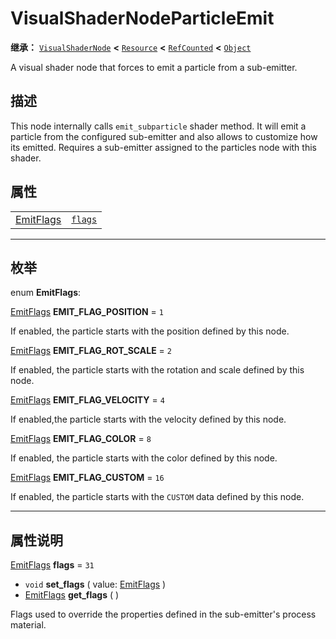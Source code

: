 <!-- ⚠ 请勿编辑本文件 ⚠ -->
<!-- 本文档使用脚本从 WeDot 引擎源码仓库生成。 -->
<!-- 生成脚本：https://github.com/WeDot-Engine/WeDot/tree/4.3/doc/tools/make_md.py； -->
<!-- 原文件：https://github.com/WeDot-Engine/WeDot/tree/4.3/doc/classes/VisualShaderNodeParticleEmit.xml。 -->

<div id="_class_visualshadernodeparticleemit"></div>

# VisualShaderNodeParticleEmit

**继承：** [`VisualShaderNode`](class_visualshadernode.md) **<** [`Resource`](class_resource.md) **<** [`RefCounted`](class_refcounted.md) **<** [`Object`](class_object.md)

A visual shader node that forces to emit a particle from a sub-emitter.

## 描述

This node internally calls `emit_subparticle` shader method. It will emit a particle from the configured sub-emitter and also allows to customize how its emitted. Requires a sub-emitter assigned to the particles node with this shader.

## 属性

|||
|:-:|:--|
| [EmitFlags](#enum_visualshadernodeparticleemit_emitflags) | [`flags`](#class_visualshadernodeparticleemit_property_flags) | ``31`` |

<!-- rst-class:: classref-section-separator -->

---

## 枚举

<div id="_class_enum_visualshadernodeparticleemit_emitflags"></div>

enum **EmitFlags**: <div id="enum_visualshadernodeparticleemit_emitflags"></div>

<div id="_class_visualshadernodeparticleemit_constant_emit_flag_position"></div>

[EmitFlags](#enum_visualshadernodeparticleemit_emitflags) **EMIT_FLAG_POSITION** = ``1``

If enabled, the particle starts with the position defined by this node.

<div id="_class_visualshadernodeparticleemit_constant_emit_flag_rot_scale"></div>

[EmitFlags](#enum_visualshadernodeparticleemit_emitflags) **EMIT_FLAG_ROT_SCALE** = ``2``

If enabled, the particle starts with the rotation and scale defined by this node.

<div id="_class_visualshadernodeparticleemit_constant_emit_flag_velocity"></div>

[EmitFlags](#enum_visualshadernodeparticleemit_emitflags) **EMIT_FLAG_VELOCITY** = ``4``

If enabled,the particle starts with the velocity defined by this node.

<div id="_class_visualshadernodeparticleemit_constant_emit_flag_color"></div>

[EmitFlags](#enum_visualshadernodeparticleemit_emitflags) **EMIT_FLAG_COLOR** = ``8``

If enabled, the particle starts with the color defined by this node.

<div id="_class_visualshadernodeparticleemit_constant_emit_flag_custom"></div>

[EmitFlags](#enum_visualshadernodeparticleemit_emitflags) **EMIT_FLAG_CUSTOM** = ``16``

If enabled, the particle starts with the `CUSTOM` data defined by this node.

<!-- rst-class:: classref-section-separator -->

---

## 属性说明

<div id="_class_visualshadernodeparticleemit_property_flags"></div>

[EmitFlags](#enum_visualshadernodeparticleemit_emitflags) **flags** = ``31`` <div id="class_visualshadernodeparticleemit_property_flags"></div>

- `void` **set_flags** ( value: [EmitFlags](#enum_visualshadernodeparticleemit_emitflags) )
- [EmitFlags](#enum_visualshadernodeparticleemit_emitflags) **get_flags** ( )

Flags used to override the properties defined in the sub-emitter's process material.

[^virtual]: 本方法通常需要用户覆盖才能生效。
[^const]: 本方法无副作用，不会修改该实例的任何成员变量。
[^vararg]: 本方法除了能接受在此处描述的参数外，还能够继续接受任意数量的参数。
[^constructor]: 本方法用于构造某个类型。
[^static]: 调用本方法无需实例，可直接使用类名进行调用。
[^operator]: 本方法描述的是使用本类型作为左操作数的有效运算符。
[^bitfield]: 这个值是由下列位标志构成位掩码的整数。
[^void]: 无返回值。
